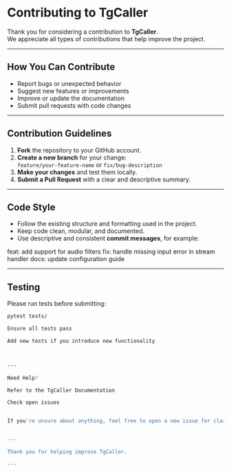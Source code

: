 
# Contributing to TgCaller

Thank you for considering a contribution to **TgCaller**.  
We appreciate all types of contributions that help improve the project.

---

## How You Can Contribute

- Report bugs or unexpected behavior
- Suggest new features or improvements
- Improve or update the documentation
- Submit pull requests with code changes

---

## Contribution Guidelines

1. **Fork** the repository to your GitHub account.
2. **Create a new branch** for your change:  
   `feature/your-feature-name` or `fix/bug-description`
3. **Make your changes** and test them locally.
4. **Submit a Pull Request** with a clear and descriptive summary.

---

## Code Style

- Follow the existing structure and formatting used in the project.
- Keep code clean, modular, and documented.
- Use descriptive and consistent **commit messages**, for example:

feat: add support for audio filters fix: handle missing input error in stream handler docs: update configuration guide

---

## Testing

Please run tests before submitting:

```bash
pytest tests/

Ensure all tests pass

Add new tests if you introduce new functionality



---

Need Help?

Refer to the TgCaller Documentation

Check open issues


If you're unsure about anything, feel free to open a new issue for clarification.


---

Thank you for helping improve TgCaller.

---
